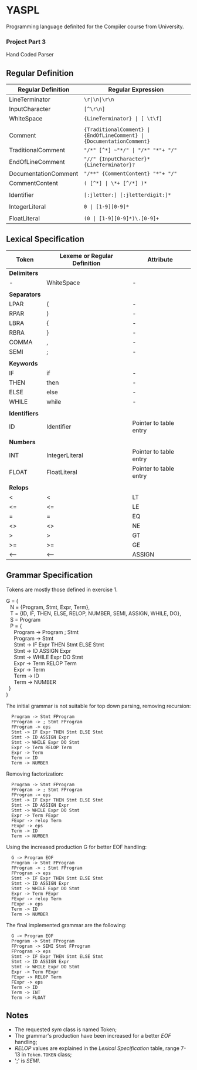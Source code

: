 # YASPL

Programming language definited for the Compiler course from University.

### Project Part 3
Hand Coded Parser

## Regular Definition

|Regular Definition | Regular Expression|
|-------------------|-------------------|
|LineTerminator | `\r\|\n\|\r\n` |
|InputCharacter | `[^\r\n]` |
|WhiteSpace | `{LineTerminator} \| [ \t\f]` |
|||
|Comment | `{TraditionalComment} \| {EndOfLineComment} \| {DocumentationComment}` |
|TraditionalComment | `"/*" [^*] ~"*/" \| "/*" "*"+ "/"` |
|EndOfLineComment | `"//" {InputCharacter}* {LineTerminator}?` |
|DocumentationComment | `"/**" {CommentContent} "*"+ "/"` |
|CommentContent | `( [^*] \| \*+ [^/*] )*` |
|||
|Identifier | `[:jletter:] [:jletterdigit:]*` |
|||
|IntegerLiteral | `0 \| [1-9][0-9]*` |
|||
|FloatLiteral | `(0 \| [1-9][0-9]*)\.[0-9]+` |

## Lexical Specification

|Token |Lexeme or Regular Definition|Attribute|
|------|------|---------|
|**Delimiters**|
|*-*|WhiteSpace|-|
||||
|**Separators**|
|LPAR|(|-|
|RPAR|)|-|
|LBRA|{|-|
|RBRA|}|-|
|COMMA|,|-|
|SEMI|;|-|
||||
|**Keywords**|
|IF|if|-|
|THEN|then|-|
|ELSE|else|-|
|WHILE|while|-|
||||
|**Identifiers**|
|ID|Identifier|Pointer to table entry|
||||
|**Numbers**|
|INT|IntegerLiteral|Pointer to table entry|
|FLOAT|FloatLiteral|Pointer to table entry|
||||
|**Relops**|
|<|<|LT|
|<=|<=|LE|
|=|=|EQ|
|<>|<>|NE|
|>|>|GT|
|>=|>=|GE|
|<--|<--|ASSIGN|

## Grammar Specification

Tokens are mostly those defined in exercise 1.

G = ( \
&ensp; N = {Program, Stmt, Expr, Term}, \
&ensp; T = {ID, IF, THEN, ELSE, RELOP, NUMBER, SEMI, ASSIGN, WHILE, DO}, \
&ensp; S = Program \
&ensp; P = { \
&ensp;&ensp;&ensp;Program -> Program ; Stmt \
&ensp;&ensp;&ensp;Program -> Stmt \
&ensp;&ensp;&ensp;Stmt -> IF Expr THEN Stmt ELSE Stmt \
&ensp;&ensp;&ensp;Stmt -> ID ASSIGN Expr \
&ensp;&ensp;&ensp;Stmt -> WHILE Expr DO Stmt \
&ensp;&ensp;&ensp;Expr -> Term RELOP Term \
&ensp;&ensp;&ensp;Expr -> Term \
&ensp;&ensp;&ensp;Term -> ID \
&ensp;&ensp;&ensp;Term -> NUMBER \
&ensp;} \
)

The initial grammar is not suitable for top down parsing, removing recursion:

```
  Program -> Stmt FProgram
  FProgram -> ; Stmt FProgram
  FProgram -> eps
  Stmt -> IF Expr THEN Stmt ELSE Stmt
  Stmt -> ID ASSIGN Expr
  Stmt -> WHILE Expr DO Stmt
  Expr -> Term RELOP Term
  Expr -> Term
  Term -> ID
  Term -> NUMBER
```

Removing factorization:

```
  Program -> Stmt FProgram
  FProgram -> ; Stmt FProgram
  FProgram -> eps
  Stmt -> IF Expr THEN Stmt ELSE Stmt
  Stmt -> ID ASSIGN Expr
  Stmt -> WHILE Expr DO Stmt
  Expr -> Term FExpr
  FExpr -> relop Term
  FExpr -> eps
  Term -> ID
  Term -> NUMBER
```

Using the increased production G for better EOF handling:
```
  G -> Program EOF
  Program -> Stmt FProgram
  FProgram -> ; Stmt FProgram
  FProgram -> eps
  Stmt -> IF Expr THEN Stmt ELSE Stmt
  Stmt -> ID ASSIGN Expr
  Stmt -> WHILE Expr DO Stmt
  Expr -> Term FExpr
  FExpr -> relop Term
  FExpr -> eps
  Term -> ID
  Term -> NUMBER
```

The final implemented grammar are the following:
```
  G -> Program EOF
  Program -> Stmt FProgram
  FProgram -> SEMI Stmt FProgram
  FProgram -> eps
  Stmt -> IF Expr THEN Stmt ELSE Stmt
  Stmt -> ID ASSIGN Expr
  Stmt -> WHILE Expr DO Stmt
  Expr -> Term FExpr
  FExpr -> RELOP Term
  FExpr -> eps
  Term -> ID
  Term -> INT
  Term -> FLOAT
```



## Notes
 - The requested *sym* class is named Token;
 - The grammar's production have been increased for a better *EOF* handling;
 - *RELOP* values are explained in the *Lexical Specification* table, range 7-13 in     `Token.TOKEN` class;
 - ';' is *SEMI*.
